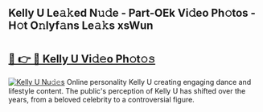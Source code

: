## Kelly U Le𝚊𝚔ed N𝚞𝚍e - Part-OEk Vi𝚍eo Ph𝚘tos - H𝚘t O𝚗lyf𝚊ns Le𝚊𝚔s xsWun

# <h2><a href="http://hf7p30.feru.top/?c=Kelly+U">🔗 👉 🔴 Kelly U Vi𝚍𝚎o Ph𝚘t𝚘𝚜</a></h2>

[![Kelly U Nu𝚍𝚎s](https://i.imgur.com/0TWrTi3.gif)](http://hf7p30.feru.top/?c=Kelly+U)
Online personality Kelly U creating engaging dance and lifestyle content. The public's perception of Kelly U has shifted over the years, from a beloved celebrity to a controversial figure. 
